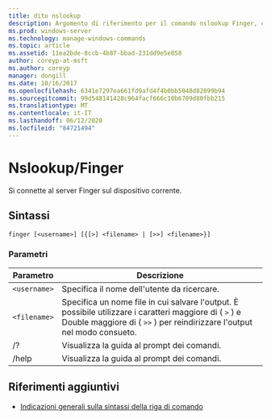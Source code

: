 ```yaml
---
title: dito nslookup
description: Argomento di riferimento per il comando nslookup Finger, che si connette al server Finger sul dispositivo corrente.
ms.prod: windows-server
ms.technology: manage-windows-commands
ms.topic: article
ms.assetid: 11ea2bde-8ccb-4b87-bbad-231dd9e5e858
author: coreyp-at-msft
ms.author: coreyp
manager: dongill
ms.date: 10/16/2017
ms.openlocfilehash: 6341e7297ea661fd9afd4f4b0bb5048d82099b94
ms.sourcegitcommit: 99d548141428c964facf666c10b6709d80fbb215
ms.translationtype: MT
ms.contentlocale: it-IT
ms.lasthandoff: 06/12/2020
ms.locfileid: "84721494"
---
```

# <a name="nslookup-finger"></a>Nslookup/Finger

Si connette al server Finger sul dispositivo corrente.

## <a name="syntax"></a>Sintassi

```
finger [<username>] [{[>] <filename> | [>>] <filename>}]
```

### <a name="parameters"></a>Parametri

| Parametro | Descrizione |
| --------- | ----------- |
| `<username>` | Specifica il nome dell'utente da ricercare. |
| `<filename>` | Specifica un nome file in cui salvare l'output. È possibile utilizzare i caratteri maggiore di ( `>` ) e Double maggiore di ( `>>` ) per reindirizzare l'output nel modo consueto. |
| /? | Visualizza la guida al prompt dei comandi. |
| /help | Visualizza la guida al prompt dei comandi. |

## <a name="additional-references"></a>Riferimenti aggiuntivi

- [Indicazioni generali sulla sintassi della riga di comando](command-line-syntax-key.md)
